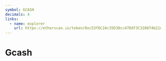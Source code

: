 ```yaml
---
symbol: GCASH
decimals: 4
links:
  - name: explorer
    url: https://etherscan.io/token/0xc53f6C2Ac35D30cc47Ddf3C320874b21dFA38791
---
```


# Gcash
